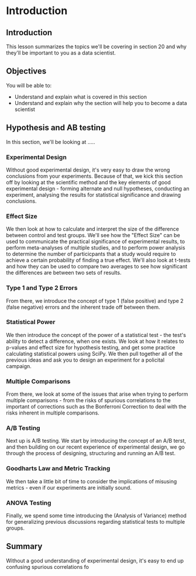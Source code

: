 
# Introduction

## Introduction
This lesson summarizes the topics we'll be covering in section 20 and why they'll be important to you as a data scientist.

## Objectives
You will be able to:
* Understand and explain what is covered in this section
* Understand and explain why the section will help you to become a data scientist


## Hypothesis and AB testing

In this section, we'll be looking at .....

### Experimental Design

Without good experimental design, it's very easy to draw the wrong conclusions from your experiments. Because of that, we kick this section off by looking at the scientific method and the key elements of good experimental design - forming alternate and null hypotheses, conducting an experiment, analysing the results for statistical significance and drawing conclusions.

### Effect Size

We then look at how to calculate and interpret the size of the difference between control and test groups. We'll see how the "Effect Size" can be used to communicate the practical significance of experimental results, to perform meta-analyses of multiple studies, and to perform power analysis to determine the number of particicpants that a study would require to achieve a certain probability of finding a true effect. We'll also look at t-tests and how they can be used to compare two averages to see how significant the differences are between two sets of results.

### Type 1 and Type 2 Errors

From there, we introduce the concept of type 1 (false positive) and type 2 (false negative) errors and the inherent trade off between them.

### Statistical Power

We then introduce the concept of the power of a statistical test - the test's ability to detect a difference, when one exists. We look at how it relates to p-values and effect size for hypothesis testing, and get some practice calculating statistical powers using SciPy. We then pull together all of the previous ideas and ask you to design an experiment for a policital campaign.

### Multiple Comparisons

From there, we look at some of the issues that arise when trying to perform multiple comparisons - from the risks of spurious correlations to the important of corrections such as the Bonferroni Correction to deal with the risks inherent in multiple comparisons.

### A/B Testing

Next up is A/B testing. We start by introducing the concept of an A/B terst, and then building on our recent experience of experimental design, we go through the process of designing, structuring and running an A/B test.


### Goodharts Law and Metric Tracking

We then take a little bit of time to consider the implications of misusing metrics - even if our experiments are initially sound. 

### ANOVA Testing

Finally, we spend some time introducing the (Analysis of Variance) method for generalizing previous discussions regarding statistical tests to multiple groups.





## Summary

Without a good understanding of experimental design, it's easy to end up confusing spurious correlations fo


